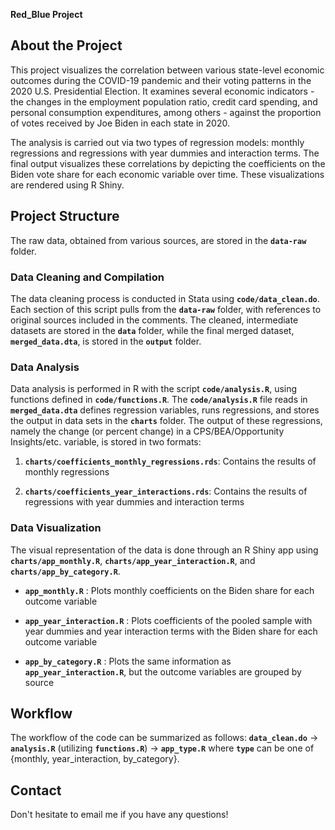 **Red_Blue Project**

## **About the Project**

This project visualizes the correlation between various state-level economic outcomes during the COVID-19 pandemic and their voting patterns in the 2020 U.S. Presidential Election. It examines several economic indicators - the changes in the employment population ratio, credit card spending, and personal consumption expenditures, among others - against the proportion of votes received by Joe Biden in each state in 2020.

The analysis is carried out via two types of regression models: monthly regressions and regressions with year dummies and interaction terms. The final output visualizes these correlations by depicting the coefficients on the Biden vote share for each economic variable over time. These visualizations are rendered using R Shiny.

## **Project Structure**

The raw data, obtained from various sources, are stored in the **`data-raw`** folder.

### **Data Cleaning and Compilation**

The data cleaning process is conducted in Stata using **`code/data_clean.do`**. Each section of this script pulls from the **`data-raw`** folder, with references to original sources included in the comments. The cleaned, intermediate datasets are stored in the **`data`** folder, while the final merged dataset, **`merged_data.dta`**, is stored in the **`output`** folder.

### **Data Analysis**

Data analysis is performed in R with the script **`code/analysis.R`**, using functions defined in **`code/functions.R`**. The **`code/analysis.R`** file reads in **`merged_data.dta`** defines regression variables, runs regressions, and stores the output in data sets in the **`charts`** folder. The output of these regressions, namely the change (or percent change) in a CPS/BEA/Opportunity Insights/etc. variable, is stored in two formats:

1.  **`charts/coefficients_monthly_regressions.rds`**: Contains the results of monthly regressions

2.  **`charts/coefficients_year_interactions.rds`**: Contains the results of regressions with year dummies and interaction terms

### **Data Visualization**

The visual representation of the data is done through an R Shiny app using **`charts/app_monthly.R`**, **`charts/app_year_interaction.R`**, and **`charts/app_by_category.R`**.

-   **`app_monthly.R`** : Plots monthly coefficients on the Biden share for each outcome variable

-   **`app_year_interaction.R`** : Plots coefficients of the pooled sample with year dummies and year interaction terms with the Biden share for each outcome variable

-   **`app_by_category.R`** : Plots the same information as **`app_year_interaction.R`**, but the outcome variables are grouped by source

## **Workflow**

The workflow of the code can be summarized as follows: **`data_clean.do`** -\> **`analysis.R`** (utilizing **`functions.R`**) -\> **`app_type.R`** where **`type`** can be one of {monthly, year_interaction, by_category}.

## **Contact**

Don't hesitate to email me if you have any questions!
